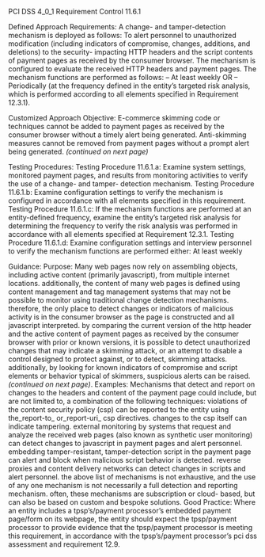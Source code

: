 PCI DSS 4_0_1 Requirement Control 11.6.1

Defined Approach Requirements:
A change- and tamper-detection mechanism is deployed as follows: To alert personnel to unauthorized modification (including indicators of compromise, changes, additions, and deletions) to the security- impacting HTTP headers and the script contents of payment pages as received by the consumer browser. The mechanism is configured to evaluate the received HTTP headers and payment pages. The mechanism functions are performed as follows: – At least weekly OR – Periodically (at the frequency defined in the entity’s targeted risk analysis, which is performed according to all elements specified in Requirement 12.3.1).

Customized Approach Objective:
E-commerce skimming code or techniques cannot be added to payment pages as received by the consumer browser without a timely alert being generated. Anti-skimming measures cannot be removed from payment pages without a prompt alert being generated. _(continued on next page)_

Testing Procedures:
Testing Procedure 11.6.1.a: Examine system settings, monitored payment pages, and results from monitoring activities to verify the use of a change- and tamper- detection mechanism.
Testing Procedure 11.6.1.b: Examine configuration settings to verify the mechanism is configured in accordance with all elements specified in this requirement.
Testing Procedure 11.6.1.c: If the mechanism functions are performed at an entity-defined frequency, examine the entity’s targeted risk analysis for determining the frequency to verify the risk analysis was performed in accordance with all elements specified at Requirement 12.3.1.
Testing Procedure 11.6.1.d: Examine configuration settings and interview personnel to verify the mechanism functions are performed either: At least weekly

Guidance:
Purpose: Many web pages now rely on assembling objects, including active content (primarily javascript), from multiple internet locations. additionally, the content of many web pages is defined using content management and tag management systems that may not be possible to monitor using traditional change detection mechanisms. therefore, the only place to detect changes or indicators of malicious activity is in the consumer browser as the page is constructed and all javascript interpreted. by comparing the current version of the http header and the active content of payment pages as received by the consumer browser with prior or known versions, it is possible to detect unauthorized changes that may indicate a skimming attack, or an attempt to disable a control designed to protect against, or to detect, skimming attacks. additionally, by looking for known indicators of compromise and script elements or behavior typical of skimmers, suspicious alerts can be raised. _(continued on next page)_. Examples: Mechanisms that detect and report on changes to the headers and content of the payment page could include, but are not limited to, a combination of the following techniques: violations of the content security policy (csp) can be reported to the entity using the_report-to_ or_report-uri_ csp directives. changes to the csp itself can indicate tampering. external monitoring by systems that request and analyze the received web pages (also known as synthetic user monitoring) can detect changes to javascript in payment pages and alert personnel. embedding tamper-resistant, tamper-detection script in the payment page can alert and block when malicious script behavior is detected. reverse proxies and content delivery networks can detect changes in scripts and alert personnel. the above list of mechanisms is not exhaustive, and the use of any one mechanism is not necessarily a full detection and reporting mechanism. often, these mechanisms are subscription or cloud- based, but can also be based on custom and bespoke solutions. Good Practice: Where an entity includes a tpsp’s/payment processor’s embedded payment page/form on its webpage, the entity should expect the tpsp/payment processor to provide evidence that the tpsp/payment processor is meeting this requirement, in accordance with the tpsp’s/payment processor’s pci dss assessment and requirement 12.9.